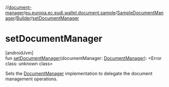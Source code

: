 //[document-manager](../../../../index.md)/[eu.europa.ec.eudi.wallet.document.sample](../../index.md)/[SampleDocumentManager](../index.md)/[Builder](index.md)/[setDocumentManager](set-document-manager.md)

# setDocumentManager

[androidJvm]\
fun [setDocumentManager](set-document-manager.md)(documentManager: [DocumentManager](../../../eu.europa.ec.eudi.wallet.document/-document-manager/index.md)): &lt;Error class: unknown class&gt;

Sets the [DocumentManager](../../../eu.europa.ec.eudi.wallet.document/-document-manager/index.md) implementation to delegate the document management operations.
